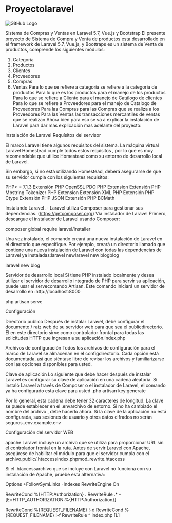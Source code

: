 # Proyectolaravel

![GitHub Logo](https://assets-cdn.github.com/images/icons/emoji/octocat.png "GitHub")

Sistema de Compras y Ventas en Laravel 5.7, Vue.js y Bootstrap
El presente proyecto de Sistema de Compra y Venta de productos esta desarrollado en el framework de Laravel 5.7, Vue.js, y Boottraps es un sistema de Venta de productos, comprende los siguientes módulos:
1) Categoría
2) Productos
3) Clientes
4) Proveedores
5) Compras
6) Ventas
Para lo que se refiere a categoría se refiere a la categoria de productos
Para lo que es los productos para el manejo de los productos
Para lo que se refiere a Cliente para el manejo de Catálogo de clientes
Para lo que se refiere a Proveedores para el manejo de Catalogo de Proveedores
Para las Compras para las Compras que se realiza a los Proveedores
Para las Ventas las transacciones mercantiles de ventas que se realizan
Ahora bien para eso se va a explicar la instalación de Laravel para dar mas explicación mas adelante del proyecto:

Instalación de Laravel
Requísitos del servisor

El marco Laravel tiene algunos requisitos del sistema. La máquina virtual Laravel Homestead cumple todos estos requisitos , por lo que es muy recomendable que utilice Homestead como su entorno de desarrollo local de Laravel.

Sin embargo, si no está utilizando Homestead, deberá asegurarse de que su servidor cumpla con los siguientes requisitos:

PHP> = 7.1.3
Extensión PHP OpenSSL
PDO PHP Extension
Extensión PHP Mbstring
Tokenizer PHP Extension
Extensión XML PHP
Extensión PHP Ctype
Extensión PHP JSON
Extensión PHP BCMath

Instalando Laravel .- Laravel utiliza Composer para gestionar sus dependencias. (https://getcomposer.org/) Vía instalador de Laravel
Primero, descargue el instalador de Laravel usando Composer:

composer global require laravel/installer

Una vez instalado, el comando creará una nueva instalación de Laravel en el directorio que especifique. Por ejemplo, creará un directorio llamado que contiene una nueva instalación de Laravel con todas las dependencias de Laravel ya instaladas:laravel newlaravel new blogblog

laravel new blog

Servidor de desarrollo local
Si tiene PHP instalado localmente y desea utilizar el servidor de desarrollo integrado de PHP para servir su aplicación, puede usar el servecomando Artisan. Este comando iniciará un servidor de desarrollo en :http://localhost:8000

php artisan serve

Configuración

Directorio publico
Después de instalar Laravel, debe configurar el documento / raíz web de su servidor web para que sea el publicdirectorio. El en este directorio sirve como controlador frontal para todas las solicitudes HTTP que ingresan a su aplicación.index.php

Archivos de configuración
Todos los archivos de configuración para el marco de Laravel se almacenan en el configdirectorio. Cada opción está documentada, así que siéntase libre de revisar los archivos y familiarizarse con las opciones disponibles para usted.

Clave de aplicación
Lo siguiente que debe hacer después de instalar Laravel es configurar su clave de aplicación en una cadena aleatoria. Si instaló Laravel a través de Composer o el instalador de Laravel, el comando ya ha configurado esta clave para usted .php artisan key:generate

Por lo general, esta cadena debe tener 32 caracteres de longitud. La clave se puede establecer en el .envarchivo de entorno. Si no ha cambiado el nombre del archivo , debe hacerlo ahora. Si la clave de la aplicación no está configurada, sus sesiones de usuario y otros datos cifrados no serán seguros..env.example.env

Configuración del servidor WEB

apache
Laravel incluye un archivo que se utiliza para proporcionar URL sin el controlador frontal en la ruta. Antes de servir Laravel con Apache, asegúrese de habilitar el módulo para que el servidor cumpla con el archivo.public/.htaccessindex.phpmod_rewrite.htaccess

Si el .htaccessarchivo que se incluye con Laravel no funciona con su instalación de Apache, pruebe esta alternativa:

Options +FollowSymLinks -Indexes
RewriteEngine On

RewriteCond %{HTTP:Authorization} .
RewriteRule .* - [E=HTTP_AUTHORIZATION:%{HTTP:Authorization}]

RewriteCond %{REQUEST_FILENAME} !-d
RewriteCond %{REQUEST_FILENAME} !-f
RewriteRule ^ index.php [L]
